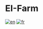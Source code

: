 # EI-Farm
[![en](https://img.shields.io/badge/lang-en-red.svg)](https://github.com/dan-lara/EI-Farm/blob/master/README.md)
[![fr](https://img.shields.io/badge/lang-pt--br-green.svg)](https://github.com/dan-lara/EI-Farm/blob/master/README.fr.md)
